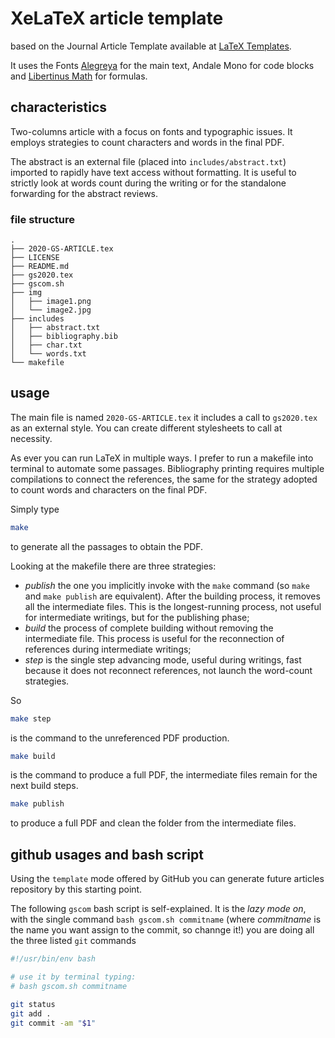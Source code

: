# XeLaTeX article template

based on the Journal Article Template available at
[LaTeX Templates](http://www.LaTeXTemplates.com).

It uses the Fonts [Alegreya](https://www.fontsquirrel.com/fonts/alegreya) for
the main text, Andale Mono for code blocks and
[Libertinus Math](https://github.com/alif-type/libertinus) for formulas.

## characteristics

Two-columns article with a focus on fonts and typographic issues. It employs
strategies to count characters and words in the final PDF.

The abstract is an external file (placed into `includes/abstract.txt`) imported
to rapidly have text access without formatting. It is useful to strictly look at
words count during the writing or for the standalone forwarding for the abstract
reviews.

### file structure

```text
.
├── 2020-GS-ARTICLE.tex
├── LICENSE
├── README.md
├── gs2020.tex
├── gscom.sh
├── img
│   ├── image1.png
│   └── image2.jpg
├── includes
│   ├── abstract.txt
│   ├── bibliography.bib
│   ├── char.txt
│   └── words.txt
└── makefile
```

## usage

The main file is named `2020-GS-ARTICLE.tex` it includes a call to `gs2020.tex`
as an external style. You can create different stylesheets to call at necessity.

As ever you can run LaTeX in multiple ways. I prefer to run a makefile into terminal
to automate some passages. Bibliography printing requires multiple compilations to
connect the references, the same for the strategy adopted to count words and
characters on the final PDF.

Simply type

```bash
make
```

to generate all the passages to obtain the PDF.

Looking at the makefile there are three strategies:

 - *publish* the one you implicitly invoke with the `make` command (so `make`
   and `make publish` are equivalent). After the building process, it removes
   all the intermediate files. This is the longest-running process, not useful
   for intermediate writings, but for the publishing phase;
 - *build* the process of complete building without removing the intermediate
   file. This process is useful for the reconnection of references during
   intermediate writings;
 - *step* is the single step advancing mode, useful during writings, fast
   because it does not reconnect references, not launch the word-count strategies.

So

```bash
make step
```

is the command to the unreferenced PDF production.

```bash
make build
```

is the command to produce a full PDF, the intermediate files remain for the next build steps.

```bash
make publish
```

to produce a full PDF and clean the folder from the intermediate files.

## github usages and bash script

Using the `template` mode offered by GitHub you can generate future articles repository
by this starting point.

The following `gscom` bash script is self-explained. It is the _lazy mode on_,
with the single command `bash gscom.sh commitname` (where _commitname_ is the name you
want assign to the commit, so channge it!) you are doing all the three listed `git` commands

```bash
#!/usr/bin/env bash

# use it by terminal typing:
# bash gscom.sh commitname

git status
git add .
git commit -am "$1"
```
